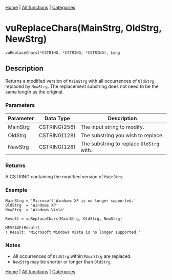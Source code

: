 [Home](../index.md) | [All functions](../all-functions.md) | [Categories](../categories/index.md)

# vuReplaceChars(MainStrg, OldStrg, NewStrg)

```Prototype
vuReplaceChars(*CSTRING, *CSTRING, *CSTRING), Long
```


## Description
Returns a modified version of `MainStrg` with all occurrences of `OldStrg` replaced by `NewStrg`. The replacement substring does not need to be the same length as the original.

### Parameters

| Parameter | Data Type    | Description                                                                 |
|-----------|--------------|-----------------------------------------------------------------------------|
| MainStrg  | CSTRING(256) | The input string to modify.                                                 |
| OldStrg   | CSTRING(128) | The substring you wish to replace.                                          |
| NewStrg   | CSTRING(128) | The substring to replace `OldStrg` with.                                    |

### Returns
A CSTRING containing the modified version of `MainStrg`.

### Example

```Clarion
MainStrg = 'Microsoft Windows XP is no longer supported.'
OldStrg  = 'Windows XP'
NewStrg  = 'Windows Vista'

Result = vuReplaceChars(MainStrg, OldStrg, NewStrg)

MESSAGE(Result)
! Result: 'Microsoft Windows Vista is no longer supported.'
```

### Notes
- All occurrences of `OldStrg` within `MainStrg` are replaced.  
- `NewStrg` may be shorter or longer than `OldStrg`.

[Home](../index.md) | [All functions](../all-functions.md) | [Categories](../categories/index.md)

